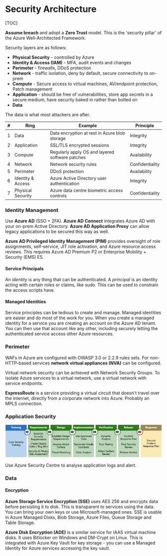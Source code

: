 # Security Architecture

[TOC]

**Assume breach** and adopt a **Zero Trust** model. This is the 'security pillar' of the Azure Well-Architected Framework.

Security layers are as follows:

* **Physical Security** - controlled by Azure
* **Identity & Access (IAM)** - MFA, audit events and changes
* **Perimeter** - firewalls, DDoS protection
* **Network** - traffic isolation, deny by default, secure connectivity to on-prem
* **Compute** - Secure access to virtual machines, AV/endpoint protection, Patch management
* **Application** - should be free of vulnerabilities, store app secrets in a secure medium, have security baked in rather than bolted on
* **Data**

The data is what most attackers are after. 

| #    | Ring              | Example                                         | Principle       |
| ---- | ----------------- | ----------------------------------------------- | --------------- |
| 1    | Data              | Data encryption at rest in Azure blob storage   | Integrity       |
| 2    | Application       | SSL/TLS encrypted sessions                      | Integrity       |
| 3    | Compute           | Regularly apply OS and layered software patches | Availability    |
| 4    | Network           | Network security rules                          | Confidentiality |
| 5    | Perimeter         | DDoS protection                                 | Availability    |
| 6    | Identity & Access | Azure Active Directory user authentication      | Integrity       |
| 7    | Physical Security | Azure data centre biometric access controls     | Confidentiality |



### Identity Management

Use **Azure AD** (SSO + 2FA). **Azure AD Connect** integrates Azure AD with your on-prem Active Directory. **Azure AD Application Proxy** can allow legacy applications to be secured this way as well.

**Azure AD Privileged Identity Management (PIM)** provides oversight of role assignments, self-service, JIT role activation, and Azure resource access reviews. This requires Azure AD Premium P2 or Enterprise Mobility + Security (EMS) E5.

#### Service Principals

An *identity* is any thing that can be authenticated. A *principal* is an identity acting with certain roles or claims, like sudo. This can be used to constrain the access scripts have.

#### Managed Identities

Service principles can be tedious to create and manage. Managed identities are easier and do most of the work for you. When you create a managed identity for a service you are creating an account on the Azure AD tenant. You can then use that account like any other, including securely letting the authenticated service access other Azure resources.

### Perimeter

WAFs in Azure are configured with OWASP 3.0 or 2.2.9 rules sets. For non-HTTP-based services **network virtual appliances (NVA)** can be configured. 

Virtual network security can be achieved with Network Security Groups. To isolate Azure services to a virtual network, use a virtual network with service endpoints. 

**ExpressRoute** is a service providing a virtual circuit that doesn't travel over the internet, directly from a corporate network into Azure. Probably an MPLS connection.

### Application Security

![image-20200525162133071](image-20200525162133071.png)

Use Azure Security Centre to analyse application logs and alert. 

### Data

#### Encryption

**Azure Storage Service Encryption (SSE)** uses AES 256 and encrypts data before persisting it to disk. This is transparent to services using the data. You can bring your own keys or use Microsoft-managed ones. SSE is usable in Azure Managed Disks, Blob Storage, Azure Files, Queue Storage and Table Storage.

**Azure Disk Encryption (ADE)** is a similar service for IAAS virtual machine disks. It uses Bitlocker on Windows and DM-Crypt on Linux. This is integrated with Azure Key Vault for key storage - you can use a Managed Identity for Azure services accessing the key vault.